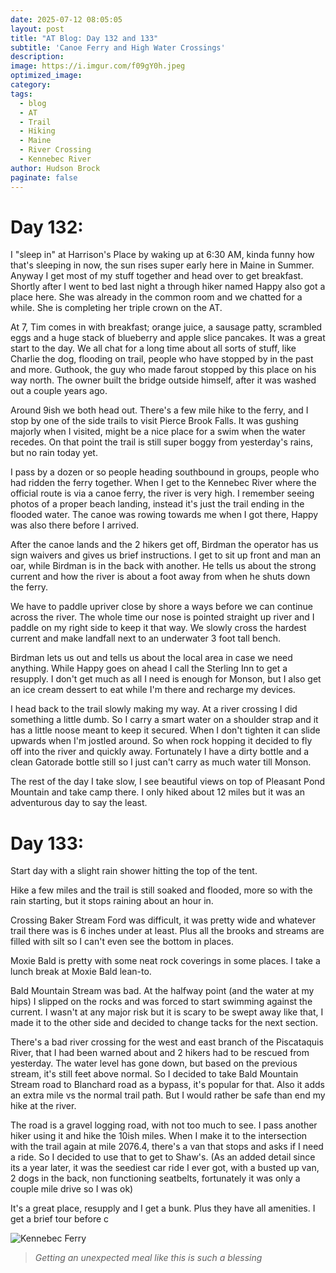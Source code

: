 ```yaml
---
date: 2025-07-12 08:05:05
layout: post
title: "AT Blog: Day 132 and 133"
subtitle: 'Canoe Ferry and High Water Crossings'
description:
image: https://i.imgur.com/f09gY0h.jpeg
optimized_image: 
category:
tags:
  - blog
  - AT
  - Trail
  - Hiking
  - Maine
  - River Crossing
  - Kennebec River
author: Hudson Brock
paginate: false
---
```


# Day 132:

I "sleep in" at Harrison's Place by waking up at 6:30 AM, kinda funny how that's sleeping in now, the sun rises super early here in Maine in Summer. Anyway I get most of my stuff together and head over to get breakfast. Shortly after I went to bed last night a through hiker named Happy also got a place here. She was already in the common room and we chatted for a while. She is completing her triple crown on the AT.

At 7, Tim comes in with breakfast; orange juice, a sausage patty, scrambled eggs and a huge stack of blueberry and apple slice pancakes. It was a great start to the day. We all chat for a long time about all sorts of stuff, like Charlie the dog, flooding on trail, people who have stopped by in the past and more. Guthook, the guy who made farout stopped by this place on his way north. The owner built the bridge outside himself, after it was washed out a couple years ago.

Around 9ish we both head out. There's a few mile hike to the ferry, and I stop by one of the side trails to visit Pierce Brook Falls. It was gushing majorly when I visited, might be a nice place for a swim when the water recedes. On that point the trail is still super boggy from yesterday's rains, but no rain today yet.

I pass by a dozen or so people heading southbound in groups, people who had ridden the ferry together. When I get to the Kennebec River where the official route is via a canoe ferry, the river is very high. I remember seeing photos of a proper beach landing, instead it's just the trail ending in the flooded water. The canoe was rowing towards me when I got there, Happy was also there before I arrived.

After the canoe lands and the 2 hikers get off, Birdman the operator has us sign waivers and gives us brief instructions. I get to sit up front and man an oar, while Birdman is in the back with another. He tells us about the strong current and how the river is about a foot away from when he shuts down the ferry.

We have to paddle upriver close by shore a ways before we can continue across the river. The whole time our nose is pointed straight up river and I paddle on my right side to keep it that way. We slowly cross the hardest current and make landfall next to an underwater 3 foot tall bench.

Birdman lets us out and tells us about the local area in case we need anything. While Happy goes on ahead I call the Sterling Inn to get a resupply. I don't get much as all I need is enough for Monson, but I also get an ice cream dessert to eat while I'm there and recharge my devices.

I head back to the trail slowly making my way. At a river crossing I did something a little dumb. So I carry a smart water on a shoulder strap and it has a little noose meant to keep it secured. When I don't tighten it can slide upwards when I'm jostled around. So when rock hopping it decided to fly off into the river and quickly away. Fortunately I have a dirty bottle and a clean Gatorade bottle still so I just can't carry as much water till Monson.

The rest of the day I take slow, I see beautiful views on top of Pleasant Pond Mountain and take camp there. I only hiked about 12 miles but it was an adventurous day to say the least.

# Day 133:

Start day with a slight rain shower hitting the top of the tent. 

Hike a few miles and the trail is still soaked and flooded, more so with the rain starting, but it stops raining about an hour in.

Crossing Baker Stream Ford was difficult, it was pretty wide and whatever trail there was is 6 inches under at least. Plus all the brooks and streams are filled with silt so I can't even see the bottom in places.

Moxie Bald is pretty with some neat rock coverings in some places. I take a lunch break at Moxie Bald lean-to.

Bald Mountain Stream was bad. At the halfway point (and the water at my hips) I slipped on the rocks and was forced to start swimming against the current. I wasn't at any major risk but it is scary to be swept away like that, I made it to the other side and decided to change tacks for the next section.

There's a bad river crossing for the west and east branch of the Piscataquis River, that I had been warned about and 2 hikers had to be rescued from yesterday. The water level has gone down, but based on the previous stream, it's still feet above normal. So I decided to take Bald Mountain Stream road to Blanchard road as a bypass, it's popular for that. Also it adds an extra mile vs the normal trail path. But I would rather be safe than end my hike at the river.

The road is a gravel logging road, with not too much to see. I pass another hiker using it and hike the 10ish miles. When I make it to the intersection with the trail again at mile 2076.4, there's a van that stops and asks if I need a ride. So I decided to use that to get to Shaw's. (As an added detail since its a year later, it was the seediest car ride I ever got, with a busted up van, 2 dogs in the back, non functioning seatbelts, fortunately it was only a couple mile drive so I was ok)

It's a great place, resupply and I get a bunk. Plus they have all amenities. I get a brief tour before c

<!-- IMAGE PLACEHOLDER: Add image of Kennebec River ferry crossing -->
![Kennebec Ferry](https://i.imgur.com/qlQoH35.jpeg "The breakfast of champions")

>*Getting an unexpected meal like this is such a blessing* 